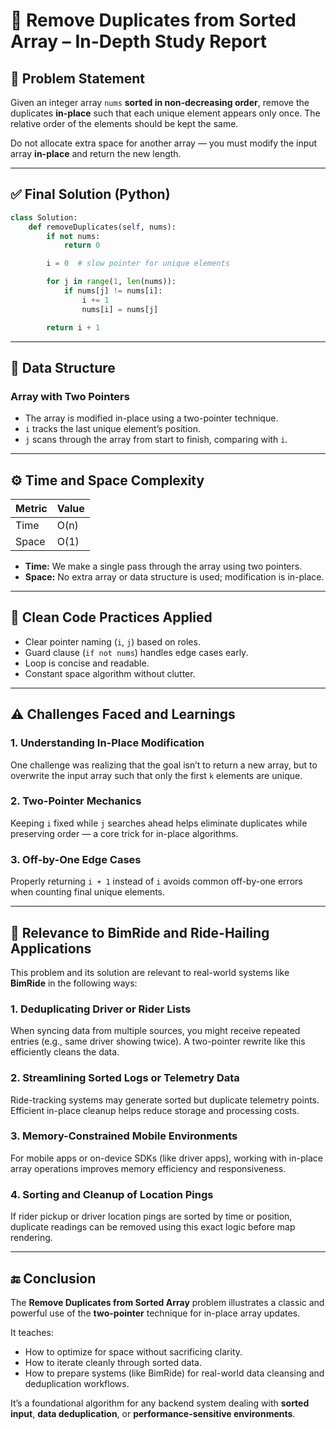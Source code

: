 # 🧠 Remove Duplicates from Sorted Array – In-Depth Study Report

## 🚩 Problem Statement

Given an integer array `nums` **sorted in non-decreasing order**, remove the duplicates **in-place** such that each unique element appears only once. The relative order of the elements should be kept the same.

Do not allocate extra space for another array — you must modify the input array **in-place** and return the new length.

---

## ✅ Final Solution (Python)

```python
class Solution:
    def removeDuplicates(self, nums):
        if not nums:
            return 0

        i = 0  # slow pointer for unique elements

        for j in range(1, len(nums)):
            if nums[j] != nums[i]:
                i += 1
                nums[i] = nums[j]

        return i + 1
```

---

## 🧰 Data Structure

### Array with Two Pointers

- The array is modified in-place using a two-pointer technique.
- `i` tracks the last unique element’s position.
- `j` scans through the array from start to finish, comparing with `i`.

---

## ⚙️ Time and Space Complexity

| Metric | Value       |
|--------|-------------|
| Time   | O(n)        |
| Space  | O(1)        |

- **Time:** We make a single pass through the array using two pointers.
- **Space:** No extra array or data structure is used; modification is in-place.

---

## 🧼 Clean Code Practices Applied

- Clear pointer naming (`i`, `j`) based on roles.
- Guard clause (`if not nums`) handles edge cases early.
- Loop is concise and readable.
- Constant space algorithm without clutter.

---

## ⚠️ Challenges Faced and Learnings

### 1. Understanding In-Place Modification
One challenge was realizing that the goal isn’t to return a new array, but to overwrite the input array such that only the first `k` elements are unique.

### 2. Two-Pointer Mechanics
Keeping `i` fixed while `j` searches ahead helps eliminate duplicates while preserving order — a core trick for in-place algorithms.

### 3. Off-by-One Edge Cases
Properly returning `i + 1` instead of `i` avoids common off-by-one errors when counting final unique elements.

---

## 🚗 Relevance to BimRide and Ride-Hailing Applications

This problem and its solution are relevant to real-world systems like **BimRide** in the following ways:

### 1. Deduplicating Driver or Rider Lists
When syncing data from multiple sources, you might receive repeated entries (e.g., same driver showing twice). A two-pointer rewrite like this efficiently cleans the data.

### 2. Streamlining Sorted Logs or Telemetry Data
Ride-tracking systems may generate sorted but duplicate telemetry points. Efficient in-place cleanup helps reduce storage and processing costs.

### 3. Memory-Constrained Mobile Environments
For mobile apps or on-device SDKs (like driver apps), working with in-place array operations improves memory efficiency and responsiveness.

### 4. Sorting and Cleanup of Location Pings
If rider pickup or driver location pings are sorted by time or position, duplicate readings can be removed using this exact logic before map rendering.

---

## 🔚 Conclusion

The **Remove Duplicates from Sorted Array** problem illustrates a classic and powerful use of the **two-pointer** technique for in-place array updates.

It teaches:
- How to optimize for space without sacrificing clarity.
- How to iterate cleanly through sorted data.
- How to prepare systems (like BimRide) for real-world data cleansing and deduplication workflows.

It’s a foundational algorithm for any backend system dealing with **sorted input**, **data deduplication**, or **performance-sensitive environments**.
